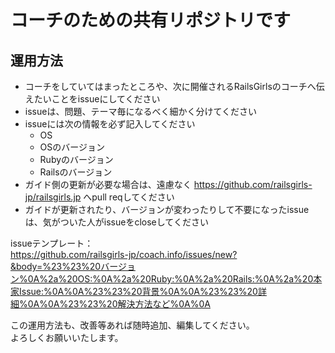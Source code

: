 # コーチのための共有リポジトリです

## 運用方法

* コーチをしていてはまったところや、次に開催されるRailsGirlsのコーチへ伝えたいことをissueにしてください
* issueは、問題、テーマ毎になるべく細かく分けてください
* issueには次の情報を必ず記入してください
  * OS
  * OSのバージョン
  * Rubyのバージョン
  * Railsのバージョン
* ガイド側の更新が必要な場合は、遠慮なく https://github.com/railsgirls-jp/railsgirls.jp へpull reqしてください
* ガイドが更新されたり、バージョンが変わったりして不要になったissueは、気がついた人がissueをcloseしてください

issueテンプレート：  
https://github.com/railsgirls-jp/coach.info/issues/new?&body=%23%23%20バージョン%0A%2a%20OS:%0A%2a%20Ruby:%0A%2a%20Rails:%0A%2a%20本家Issue:%0A%0A%23%23%20背景%0A%0A%23%23%20詳細%0A%0A%23%23%20解決方法など%0A%0A

この運用方法も、改善等あれば随時追加、編集してください。  
よろしくお願いいたします。
